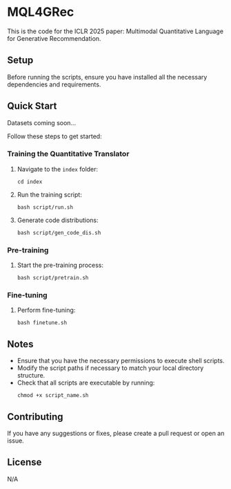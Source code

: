 
# MQL4GRec

This is the code for the ICLR 2025 paper: Multimodal Quantitative Language for Generative Recommendation.

## Setup

Before running the scripts, ensure you have installed all the necessary dependencies and requirements.

## Quick Start

Datasets coming soon...

Follow these steps to get started:

### Training the Quantitative Translator

1. Navigate to the `index` folder:
   ```
   cd index
   ```
2. Run the training script:
   ```
   bash script/run.sh
   ```
3. Generate code distributions:
   ```
   bash script/gen_code_dis.sh
   ```

### Pre-training

1. Start the pre-training process:
   ```
   bash script/pretrain.sh
   ```

### Fine-tuning

1. Perform fine-tuning:
   ```
   bash finetune.sh
   ```

## Notes

- Ensure that you have the necessary permissions to execute shell scripts.
- Modify the script paths if necessary to match your local directory structure.
- Check that all scripts are executable by running:
   ```
   chmod +x script_name.sh
   ```

## Contributing

If you have any suggestions or fixes, please create a pull request or open an issue.

## License

N/A
